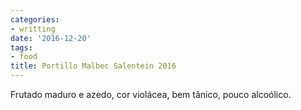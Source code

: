 ```yaml
---
categories:
- writting
date: '2016-12-20'
tags:
- food
title: Portillo Malbec Salentein 2016
---
```


Frutado maduro e azedo, cor violácea, bem tânico, pouco alcoólico.

